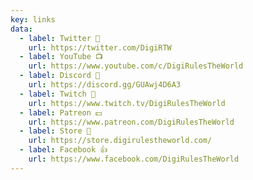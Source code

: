 ```yaml
---
key: links
data:
  - label: Twitter 💬
    url: https://twitter.com/DigiRTW
  - label: YouTube 📺
    url: https://www.youtube.com/c/DigiRulesTheWorld
  - label: Discord 📩
    url: https://discord.gg/GUAwj4D6A3
  - label: Twitch 📸
    url: https://www.twitch.tv/DigiRulesTheWorld
  - label: Patreon 💵
    url: https://www.patreon.com/DigiRulesTheWorld
  - label: Store 🏪
    url: https://store.digirulestheworld.com/
  - label: Facebook 👍
    url: https://www.facebook.com/DigiRulesTheWorld
---
```

